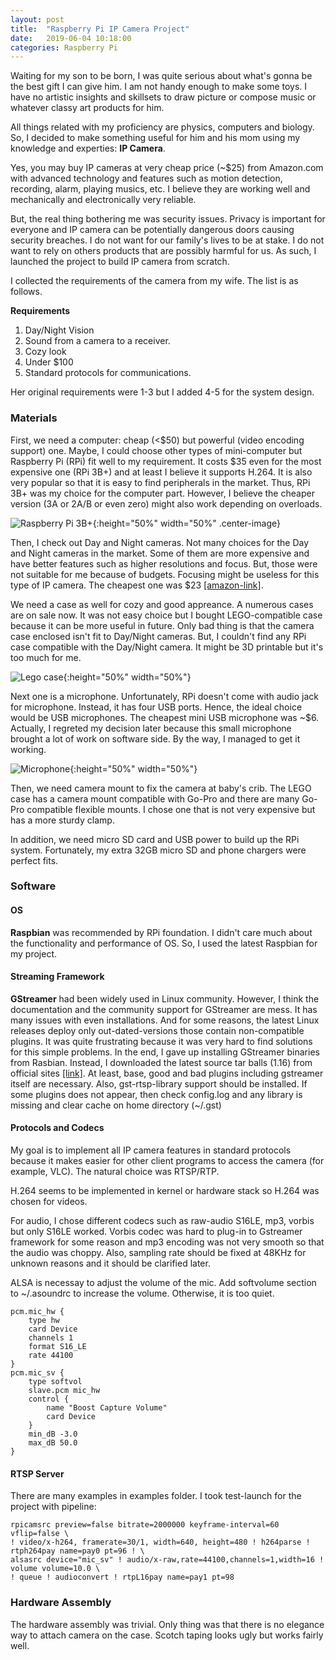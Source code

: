 ```yaml
---
layout: post
title:  "Raspberry Pi IP Camera Project"
date:   2019-06-04 10:18:00
categories: Raspberry Pi
---
```


Waiting for my son to be born, I was quite serious about what's gonna be the best gift I can give him.
I am not handy enough to make some toys.
I have no artistic insights and skillsets to draw picture or compose music or whatever classy art products for him.

All things related with my proficiency are physics, computers and biology.
So, I decided to make something useful for him and his mom using my knowledge and experties: **IP Camera**.

Yes, you may buy IP cameras at very cheap price (~$25) from Amazon.com with advanced technology and features such as motion detection, recording, alarm, playing musics, etc.
I believe they are working well and mechanically and electronically very reliable.

But, the real thing bothering me was security issues.
Privacy is important for everyone and IP camera can be potentially dangerous doors causing security breaches.
I do not want for our family's lives to be at stake.
I do not want to rely on others products that are possibly harmful for us.
As such, I launched the project to build IP camera from scratch.

I collected the requirements of the camera from my wife. The list is as follows.

**Requirements**

1. Day/Night Vision
2. Sound from a camera to a receiver.
3. Cozy look
4. Under $100
5. Standard protocols for communications.

Her original requirements were 1-3 but I added 4-5 for the system design.

### Materials ###

First, we need a computer: cheap (<$50) but powerful (video encoding support) one.
Maybe, I could choose other types of mini-computer but Raspberry Pi (RPi) fit well to my requirement.
It costs $35 even for the most expensive one (RPi 3B+) and at least I believe it supports H.264.
It is also very popular so that it is easy to find peripherals in the market.
Thus, RPi 3B+ was my choice for the computer part.
However, I believe the cheaper version (3A or 2A/B or even zero) might also work depending on overloads.

![Raspberry Pi 3B+](https://www.raspberrypi.org/app/uploads/2018/03/770A5614-2.jpg){:height="50%" width="50%" .center-image} 
<!-- <img src=https://www.raspberrypi.org/app/uploads/2018/03/770A5614-2.jpg width=50% /> -->

Then, I check out Day and Night cameras.
Not many choices for the Day and Night cameras in the market.
Some of them are more expensive and have better features such as higher resolutions and focus.
But, those were not suitable for me because of budgets. Focusing might be useless for this type of IP camera.
The cheapest one was $23 [\[amazon-link\]](https://www.amazon.com/Raspberry-Vision-Camera-Quimat-Embedded/dp/B06XTP23LH/ref=sr_1_8?keywords=day+and+night+camera+raspberry+pi+3B%2B+fisheye&qid=1559701881&s=gateway&sr=8-8).

We need a case as well for cozy and good appreance.
A numerous cases are on sale now.
It was not easy choice but I bought LEGO-compatible case because it can be more useful in future.
Only bad thing is that the camera case enclosed isn't fit to Day/Night cameras.
But, I couldn't find any RPi case compatible with the Day/Night camera.
It might be 3D printable but it's too much for me.

![Lego case](https://i.ebayimg.com/images/g/TAwAAOSwP69al96-/s-l1600.jpg){:height="50%" width="50%"}

Next one is a microphone. Unfortunately, RPi doesn't come with audio jack for microphone. Instead, it has four USB ports.
Hence, the ideal choice would be USB microphones.
The cheapest mini USB microphone was ~$6.
Actually, I regreted my decision later because this small microphone brought a lot of work on software side.
By the way, I managed to get it working.

![Microphone](https://cdn-shop.adafruit.com/970x728/3367-00.jpg){:height="50%" width="50%"}

Then, we need camera mount to fix the camera at baby's crib.
The LEGO case has a camera mount compatible with Go-Pro and there are many Go-Pro compatible flexible mounts.
I chose one that is not very expensive but has a more sturdy clamp.

In addition, we need micro SD card and USB power to build up the RPi system.
Fortunately, my extra 32GB micro SD and phone chargers were perfect fits.

### Software ###

#### OS ####
**Raspbian** was recommended by RPi foundation.
I didn't care much about the functionality and performance of OS.
So, I used the latest Raspbian for my project.

#### Streaming Framework ####
**GStreamer** had been widely used in Linux community. 
However, I think the documentation and the community support for GStreamer are mess.
It has many issues with even installations.
And for some reasons, the latest Linux releases deploy only out-dated-versions those contain non-compatible plugins.
It was quite frustrating because it was very hard to find solutions for this simple problems.
In the end, I gave up installing GStreamer binaries from Rasbian. Instead, I downloaded the latest source tar balls (1.16) from official sites [\[link\]](https://gstreamer.freedesktop.org).
At least, base, good and bad plugins including gstreamer itself are necessary. Also, gst-rtsp-library support should be installed.
If some plugins does not appear, then check config.log and any library is missing and clear cache on home directory (~/.gst)

#### Protocols and Codecs ####
My goal is to implement all IP camera features in standard protocols because it makes easier for other client programs to access the camera (for example, VLC).
The natural choice was RTSP/RTP.

H.264 seems to be implemented in kernel or hardware stack so H.264 was chosen for videos.

For audio, I chose different codecs such as raw-audio S16LE, mp3, vorbis but only S16LE worked.
Vorbis codec was hard to plug-in to Gstreamer framework for some reason and mp3 encoding was not very smooth so that the audio was choppy.
Also, sampling rate should be fixed at 48KHz for unknown reasons and it should be clarified later.

ALSA is necessay to adjust the volume of the mic. Add softvolume section to ~/.asoundrc to increase the volume. Otherwise, it is too quiet.

~~~~
pcm.mic_hw {
    type hw
    card Device
    channels 1
    format S16_LE
    rate 44100
}
pcm.mic_sv {
    type softvol
    slave.pcm mic_hw
    control {
        name "Boost Capture Volume"
        card Device
    }
    min_dB -3.0
    max_dB 50.0
}
~~~~

#### RTSP Server ####
There are many examples in examples folder.
I took test-launch for the project with pipeline:

~~~~
rpicamsrc preview=false bitrate=2000000 keyframe-interval=60 vflip=false \ 
! video/x-h264, framerate=30/1, width=640, height=480 ! h264parse ! rtph264pay name=pay0 pt=96 ! \
alsasrc device="mic_sv" ! audio/x-raw,rate=44100,channels=1,width=16 ! volume volume=10.0 \
! queue ! audioconvert ! rtpL16pay name=pay1 pt=98
~~~~

### Hardware Assembly ###

The hardware assembly was trivial. Only thing was that there is no elegance way to attach camera on the case.
Scotch taping looks ugly but works fairly well.

